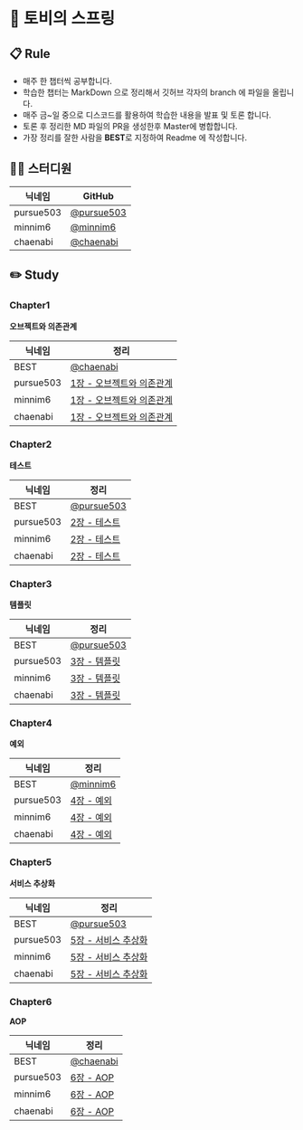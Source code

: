 # 👋 토비의 스프링

## 📋 Rule

- 매주 한 챕터씩 공부합니다.
- 학습한 챕터는 MarkDown 으로 정리해서 깃허브 각자의 branch 에 파일을 올립니다.
- 매주 금~일 중으로 디스코드를 활용하여 학습한 내용을 발표 및 토론 합니다.
- 토론 후 정리한 MD 파일의 PR을 생성한후 Master에 병합합니다.
- 가장 정리를 잘한 사람을 **BEST**로 지정하여 Readme 에 작성합니다.

## 👨‍💻 스터디원

|닉네임|GitHub
| ---- | --- |
| pursue503 | [@pursue503](https://github.com/pursue503)
| minnim6 | [@minnim6](https://github.com/minnim6)
| chaenabi | [@chaenabi](https://github.com/chaenabi)

## ✏️ Study

### Chapter1

**오브젝트와 의존관계**

|닉네임| 정리
| ---- | --- |
| BEST | [@chaenabi](https://reminiscent-headlight-ee3.notion.site/1-fd3ff68f48434297a01ace0577a52e76)
| pursue503 | [1장 - 오브젝트와 의존관계](https://github.com/pg-server-study/spring-study/tree/main/JH/chapter1)
| minnim6 | [1장 - 오브젝트와 의존관계](https://github.com/pg-server-study/spring-study/blob/main/jeom/README.md.md)
| chaenabi | [1장 - 오브젝트와 의존관계](https://github.com/pg-server-study/spring-study/tree/main/chaenabi/chapter1)

### Chapter2

**테스트**

| 닉네임    | 정리                                                         |
| --------- | ------------------------------------------------------------ |
| BEST      | [@pursue503](https://github.com/pg-server-study/spring-study/tree/main/JH/chapter2) |
| pursue503 | [2장 - 테스트](https://github.com/pg-server-study/spring-study/tree/main/JH/chapter2)|
| minnim6   | [2장 - 테스트](https://github.com/pg-server-study/spring-study/tree/main/jeom/chapter2)|
| chaenabi   | [2장 - 테스트](https://github.com/pg-server-study/spring-study/tree/main/chaenabi/chapter2)                                                             |

### Chapter3

**템플릿**

| 닉네임    | 정리                                                         |
| --------- | ------------------------------------------------------------ |
| BEST      | [@pursue503](https://github.com/pg-server-study/spring-study/tree/main/JH/chapter3) |
| pursue503 | [3장 - 템플릿](https://github.com/pg-server-study/spring-study/tree/main/JH/chapter3)|
| minnim6   | [3장 - 템플릿](https://github.com/pg-server-study/spring-study/tree/main/jeom/chapter3)|
| chaenabi   | [3장 - 템플릿](https://github.com/pg-server-study/spring-study/tree/main/chaenabi/chapter3)

### Chapter4

**예외**

| 닉네임    | 정리                                                         |
| --------- | ------------------------------------------------------------ |
| BEST      | [@minnim6](https://github.com/pg-server-study/spring-study/tree/main/jeom/chapter4) |
| pursue503 | [4장 - 예외](https://github.com/pg-server-study/spring-study/tree/main/JH/chapter4)|
| minnim6   | [4장 - 예외](https://github.com/pg-server-study/spring-study/tree/main/jeom/chapter4)|
| chaenabi   | [4장 - 예외](https://github.com/pg-server-study/spring-study/tree/main/chaenabi/chapter4)     

### Chapter5

**서비스 추상화**

| 닉네임    | 정리                                                         |
| --------- | ------------------------------------------------------------ |
| BEST      | [@pursue503](https://github.com/pg-server-study/spring-study/tree/main/JH/chapter5)
| pursue503 | [5장 - 서비스 추상화](https://github.com/pg-server-study/spring-study/tree/main/JH/chapter5)|
| minnim6   | [5장 - 서비스 추상화](https://github.com/pg-server-study/spring-study/tree/main/jeom/chapter5)|
| chaenabi   | [5장 - 서비스 추상화](https://github.com/pg-server-study/spring-study/tree/main/chaenabi/chapter5)|

### Chapter6

**AOP**

| 닉네임    | 정리                                                         |
| --------- | ------------------------------------------------------------ |
| BEST      | [@chaenabi](https://github.com/pg-server-study/spring-study/tree/main/chaenabi/chapter6)
| pursue503 | [6장 - AOP](https://github.com/pg-server-study/spring-study/tree/main/JH/chapter6)|
| minnim6   | [6장 - AOP](https://github.com/pg-server-study/spring-study/tree/main/jeom/chatper6)|
| chaenabi   | [6장 - AOP](https://github.com/pg-server-study/spring-study/tree/main/chaenabi/chapter6)|
